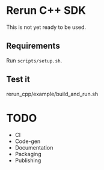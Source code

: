 # Rerun C++ SDK

This is not yet ready to be used.

## Requirements
Run `scripts/setup.sh`.

## Test it
rerun_cpp/example/build_and_run.sh

# TODO
* CI
* Code-gen
* Documentation
* Packaging
* Publishing
